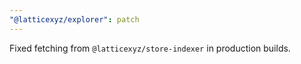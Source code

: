 ```yaml
---
"@latticexyz/explorer": patch
---
```


Fixed fetching from `@latticexyz/store-indexer` in production builds.
